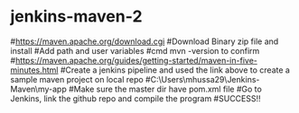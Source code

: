 # jenkins-maven-2
#https://maven.apache.org/download.cgi
#Download Binary zip file and install
#Add path and user variables
#cmd mvn -version to confirm
#https://maven.apache.org/guides/getting-started/maven-in-five-minutes.html
#Create a jenkins pipeline and used the link above to create a sample maven project on local repo
#C:\Users\mhussa29\Jenkins-Maven\my-app
#Make sure the master dir have pom.xml file
#Go to Jenkins, link the github repo and compile the program
#SUCCESS!!
